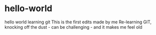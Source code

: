 # hello-world
hello world learning git
This is the first edits made by me
Re-learning GIT, knocking off the dust - can be challenging - and it makes me feel old
